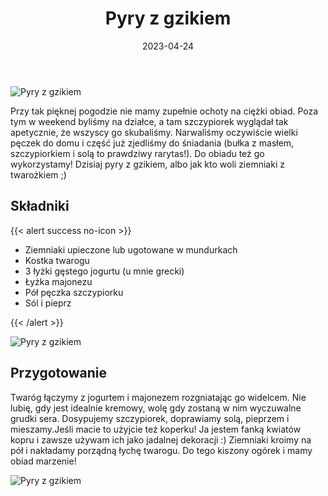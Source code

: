 ﻿---
title: "Pyry z gzikiem"
date: 2023-04-24
categories:
- dania główne
tags:
- ziemniaki
- twaróg
- bez glutenu
- wegetariańskie
thumbnailImagePosition: "top"
---
![Pyry z gzikiem](/img/Pyry-z-gzikiem/Pyry-z-gzikiem-3.JPG)

Przy tak pięknej pogodzie nie mamy zupełnie ochoty na ciężki obiad. Poza tym w weekend byliśmy na działce, a tam szczypiorek wyglądał tak apetycznie, że wszyscy go skubaliśmy. Narwaliśmy oczywiście wielki pęczek do domu i część już zjedliśmy do śniadania (bułka z masłem, szczypiorkiem i solą to prawdziwy rarytas!). Do obiadu też go wykorzystamy!
Dzisiaj pyry z gzikiem, albo jak kto woli ziemniaki z twarożkiem ;)
<!--more-->

## Składniki
{{< alert success no-icon >}}
- Ziemniaki upieczone lub ugotowane w mundurkach
- Kostka twarogu
- 3 łyżki gęstego jogurtu (u mnie grecki)
- Łyżka majonezu
- Pół pęczka szczypiorku
- Sól i pieprz

{{< /alert >}}

![Pyry z gzikiem](/img/Pyry-z-gzikiem/Pyry-z-gzikiem-1.JPG)
## Przygotowanie

Twaróg łączymy z jogurtem i majonezem rozgniatając go widelcem. Nie lubię, gdy jest idealnie kremowy, wolę gdy zostaną w nim wyczuwalne grudki sera. Dosypujemy szczypiorek, doprawiamy solą, pieprzem i mieszamy.Jeśli macie to użyjcie też koperku! Ja jestem fanką kwiatów kopru i zawsze używam ich jako jadalnej dekoracji :)
Ziemniaki kroimy na pół i nakładamy porządną łychę twarogu. Do tego kiszony ogórek i mamy obiad marzenie!

![Pyry z gzikiem](/img/Pyry-z-gzikiem/Pyry-z-gzikiem-2.JPG)
